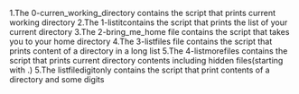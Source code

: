 1.The 0-curren_working_directory contains the script that prints current working directory
2.The 1-listitcontains the script that prints the list of your current directory
3.The 2-bring_me_home file contains the script that takes you to your home directory
4.The 3-listfiles file contains the script that prints content of a directory in a long list
5.The 4-listmorefiles contains the script that prints current directory contents including hidden files(starting with .)
5.The listfiledigitonly contains the script that print contents of a directory and some digits
